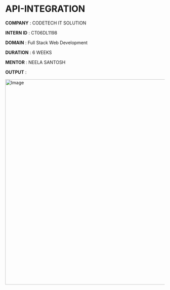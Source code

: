 # API-INTEGRATION

**COMPANY** : CODETECH IT SOLUTION

**INTERN ID** : CT06DL1198

**DOMAIN** :  Full Stack Web Development

**DURATION** : 6 WEEKS

**MENTOR** : NEELA SANTOSH

**OUTPUT** : 

<img width="1366" height="647" alt="Image" src="https://github.com/user-attachments/assets/3f55e7b2-60e0-4cfc-8a9d-d1500f9daeeb" />
